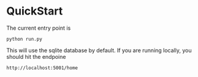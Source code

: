 QuickStart
============
The current entry point is 

```
python run.py
```
This will use the sqlite database by default.
If you are running locally, you should hit the endpoine
```
http://localhost:5001/home
```
